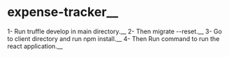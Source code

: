 # expense-tracker__
1- Run truffle develop in main directory.__
2- Then migrate --reset.__
3- Go to client directory and run npm install.__
4- Then Run command to run the react application.__
